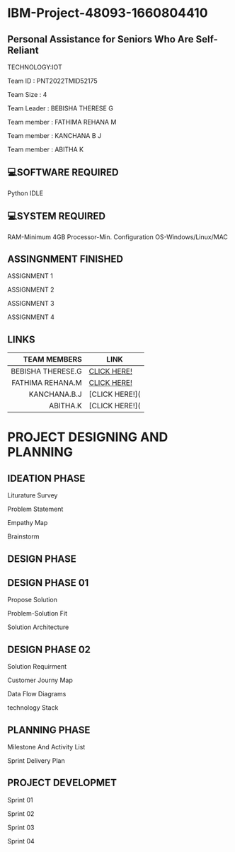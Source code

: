    # IBM-Project-48093-1660804410

   ## Personal Assistance for Seniors Who Are Self-Reliant

TECHNOLOGY:IOT

Team ID : PNT2022TMID52175

Team Size : 4

Team Leader : BEBISHA THERESE G

Team member : FATHIMA REHANA M

Team member : KANCHANA B J

Team member : ABITHA K

## :computer:SOFTWARE REQUIRED

Python IDLE

## :computer:SYSTEM REQUIRED

RAM-Minimum 4GB Processor-Min. Configuration OS-Windows/Linux/MAC

## ASSINGNMENT FINISHED

ASSIGNMENT 1

ASSIGNMENT 2

ASSIGNMENT 3

ASSIGNMENT 4

## LINKS

| TEAM MEMBERS     |      LINK                                                                                                        |
|-----------------:|------------------------------------------------------------------------------------------------------------------|
| BEBISHA THERESE.G|  [CLICK HERE!](https://github.com/IBM-EPBL/IBM-Project-48093-1660804410/tree/main/ASSIGNMENT/BEBISHA%20THERESE.G)|
|  FATHIMA REHANA.M|  [CLICK HERE!](https://github.com/IBM-EPBL/IBM-Project-48093-1660804410/tree/main/ASSIGNMENT/FATHIMA%20REHANA.M) |                
|      KANCHANA.B.J|  [CLICK HERE!](                
|          ABITHA.K|  [CLICK HERE!](                

# PROJECT DESIGNING AND PLANNING

## IDEATION PHASE

Liturature Survey

Problem Statement

Empathy Map

Brainstorm

## DESIGN PHASE

## DESIGN PHASE 01

Propose Solution

Problem-Solution Fit

Solution Architecture

## DESIGN PHASE 02

Solution Requirment

Customer Journy Map

Data Flow Diagrams

technology Stack

## PLANNING PHASE

Milestone And Activity List

Sprint Delivery Plan

## PROJECT DEVELOPMET

Sprint 01

Sprint 02

Sprint 03

Sprint 04

